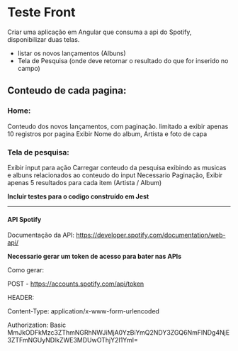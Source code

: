 # Teste Front

Criar uma aplicação em Angular que consuma a api do Spotify, disponibilizar duas telas.
- listar os novos lançamentos (Albuns)
- Tela de Pesquisa (onde deve retornar o resultado do que for inserido no campo)

## Conteudo de cada pagina:

### Home:

Conteudo dos novos lançamentos, com paginação. limitado a exibir apenas 10 registros por pagina
Exibir Nome do album, Artista e foto de capa

### Tela de pesquisa:

Exibir input para ação
Carregar conteudo da pesquisa exibindo as musicas e albuns relacionados ao conteudo do input 
Necessario Paginação, Exibir apenas 5 resultados para cada item (Artista / Album)


**Incluir testes para o codigo construído em Jest**

-----------------------------------------------------------------------------------------------------
#### API Spotify

Documentação da API:
https://developer.spotify.com/documentation/web-api/

**Necessario gerar um token de acesso para bater nas APIs**

Como gerar:

POST - https://accounts.spotify.com/api/token

HEADER:

Content-Type: application/x-www-form-urlencoded

Authorization: Basic MmJkODFkMzc3ZThmNGRhNWJiMjA0YzBiYmQ2NDY3ZGQ6NmFlNDg4NjE3ZTFmNGUyNDlkZWE3MDUwOThjY2I1YmI=


